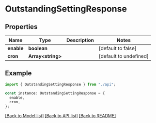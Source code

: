 # OutstandingSettingResponse

## Properties

| Name       | Type                    | Description | Notes                  |
| ---------- | ----------------------- | ----------- | ---------------------- |
| **enable** | **boolean**             |             | [default to false]     |
| **cron**   | **Array&lt;string&gt;** |             | [default to undefined] |

## Example

```typescript
import { OutstandingSettingResponse } from "./api";

const instance: OutstandingSettingResponse = {
  enable,
  cron,
};
```

[[Back to Model list]](../README.md#documentation-for-models) [[Back to API list]](../README.md#documentation-for-api-endpoints) [[Back to README]](../README.md)
